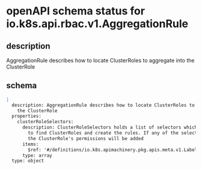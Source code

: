 # openAPI schema status for io.k8s.api.rbac.v1.AggregationRule

## description

AggregationRule describes how to locate ClusterRoles to aggregate into the ClusterRole

## schema

```yaml
|
  description: AggregationRule describes how to locate ClusterRoles to aggregate into
    the ClusterRole
  properties:
    clusterRoleSelectors:
      description: ClusterRoleSelectors holds a list of selectors which will be used
        to find ClusterRoles and create the rules. If any of the selectors match, then
        the ClusterRole's permissions will be added
      items:
        $ref: '#/definitions/io.k8s.apimachinery.pkg.apis.meta.v1.LabelSelector'
      type: array
  type: object

```
